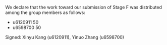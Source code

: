 We declare that the work toward our submission of Stage F was distributed among the group members as follows:

* u6120911 50
* u6598700 50

Signed: Xinyu Kang (u6120911), Yinuo Zhang (u6598700)

